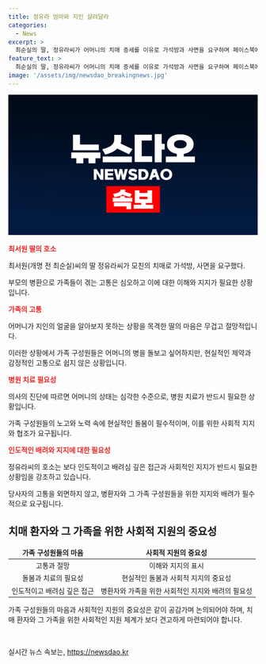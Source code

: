 ```yaml
---
title: 정유라 엄마와 지인 살려달라
categories:
  - News
excerpt: >
  최순실의 딸, 정유라씨가 어머니의 치매 증세를 이유로 가석방과 사면을 요구하며 페이스북에 글을 올렸다. 어머니의 상태가 악화되어 이를 보여주기 위해 현실에 맞닥뜨린 정유라씨는 마음이 무겁다고 토로했고, 진료를 봐주던 의사의 말에 마음이 아프다는 말을 전하며 감정적인 내용을 전했다. 최씨는 어머니를 병원에 보내려면 끝은 앵벌이라며 가석방을 희망하고, 8∙15에 석방되길 바란다는 소망을 전하며 계좌번호를 남겼다.
feature_text: >
  최순실의 딸, 정유라씨가 어머니의 치매 증세를 이유로 가석방과 사면을 요구하며 페이스북에 글을 올렸다. 어머니의 상태가 악화되어 이를 보여주기 위해 현실에 맞닥뜨린 정유라씨는 마음이 무겁다고 토로했고, 진료를 봐주던 의사의 말에 마음이 아프다는 말을 전하며 감정적인 내용을 전했다. 최씨는 어머니를 병원에 보내려면 끝은 앵벌이라며 가석방을 희망하고, 8∙15에 석방되길 바란다는 소망을 전하며 계좌번호를 남겼다.
image: '/assets/img/newsdao_breakingnews.jpg'
---
```


<p><img src="/assets/img/newsdao_breakingnews.jpg" alt="koreaapp 속보" /></p>

<p><b><span style="color: #ee2323;">최서원 딸의 호소</span></b></p>

<p data-ke-size="size16">최서원(개명 전 최순실)씨의 딸 정유라씨가 모친의 치매로 가석방, 사면을 요구했다.</p>

<p data-ke-size="size16">부모의 병환으로 가족들이 겪는 고통은 심오하고 이에 대한 이해와 지지가 필요한 상황입니다.</p>

<p><b><span style="color: #ee2323;">가족의 고통</span></b></p>

<p data-ke-size="size16">어머니가 지인의 얼굴을 알아보지 못하는 상황을 목격한 딸의 마음은 무겁고 절망적입니다.</p>

<p data-ke-size="size16">이러한 상황에서 가족 구성원들은 어머니의 병을 돌보고 싶어하지만, 현실적인 제약과 감정적인 고통으로 쉽지 않은 상황입니다.</p>

<p><b><span style="color: #ee2323;">병원 치료 필요성</span></b></p>

<p data-ke-size="size16">의사의 진단에 따르면 어머니의 상태는 심각한 수준으로, 병원 치료가 반드시 필요한 상황입니다.</p>

<p data-ke-size="size16">가족 구성원들의 노고와 노력 속에 현실적인 돌봄이 필수적이며, 이를 위한 사회적 지지와 협조가 요구됩니다.</p>

<p><b><span style="color: #ee2323;">인도적인 배려와 지지에 대한 필요성</span></b></p>

<p data-ke-size="size16">정유라씨의 호소는 보다 인도적이고 배려심 깊은 접근과 사회적인 지지가 반드시 필요한 상황임을 강조하고 있습니다.</p>

<p data-ke-size="size16">당사자의 고통을 외면하지 않고, 병환자와 그 가족 구성원들을 위한 지지와 배려가 필수적으로 요구됩니다.</p>

<h2 data-ke-size="size26">치매 환자와 그 가족을 위한 사회적 지원의 중요성</h2>

<table>
<thead>
<tr>
<td style="text-align: center; height: 17px;"><b>가족 구성원들의 마음</b></td>
<td style="text-align: center; height: 17px;"><b>사회적 지원의 중요성</b></td>
</tr>
</thead>
<tbody>
<tr>
<td style="text-align: center; height: 17px;">고통과 절망</td>
<td style="text-align: center; height: 17px;">이해와 지지의 표시</td>
</tr>
<tr>
<td style="text-align: center; height: 17px;">돌봄과 치료의 필요성</td>
<td style="text-align: center; height: 17px;">현실적인 돌봄과 사회적 지지의 중요성</td>
</tr>
<tr>
<td style="text-align: center; height: 17px;">인도적이고 배려심 깊은 접근</td>
<td style="text-align: center; height: 17px;">병환자와 가족을 위한 사회적인 지지와 배려의 필요성</td>
</tr>
</tbody>
</table>

<p data-ke-size="size16">가족 구성원들의 마음과 사회적인 지원의 중요성은 같이 공감가며 논의되어야 하며, 치매 환자와 그 가족을 위한 사회적인 지원 체계가 보다 견고하게 마련되어야 합니다.</p>

<p data-ke-size="size16">&nbsp;</p>
실시간 뉴스 속보는, <a href="https://newsdao.kr" rel="dofollow">https://newsdao.kr</a>


